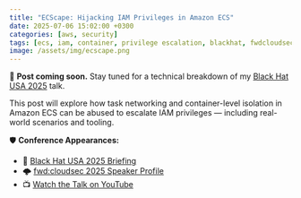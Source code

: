 ```yaml
---
title: "ECScape: Hijacking IAM Privileges in Amazon ECS"
date: 2025-07-06 15:02:00 +0300
categories: [aws, security]
tags: [ecs, iam, container, privilege escalation, blackhat, fwdcloudsec]
image: /assets/img/ecscape.png
---
```


🚨 **Post coming soon.** Stay tuned for a technical breakdown of my [Black Hat USA 2025](https://www.blackhat.com/us-25/briefings/schedule/#ecs-cape--hijacking-iam-privileges-in-amazon-ecs-45686) talk.

This post will explore how task networking and container-level isolation in Amazon ECS can be abused to escalate IAM privileges — including real-world scenarios and tooling.

🛡️ **Conference Appearances:**
- 🎤 [Black Hat USA 2025 Briefing](https://www.blackhat.com/us-25/briefings/schedule/#ecs-cape--hijacking-iam-privileges-in-amazon-ecs-45686)
- 🌩️ [fwd:cloudsec 2025 Speaker Profile](https://pretalx.com/fwd-cloudsec-2025/speaker/YXNDY7/)
- 📺 [Watch the Talk on YouTube](https://www.youtube.com/watch?v=WXdB-9pTqAU)
